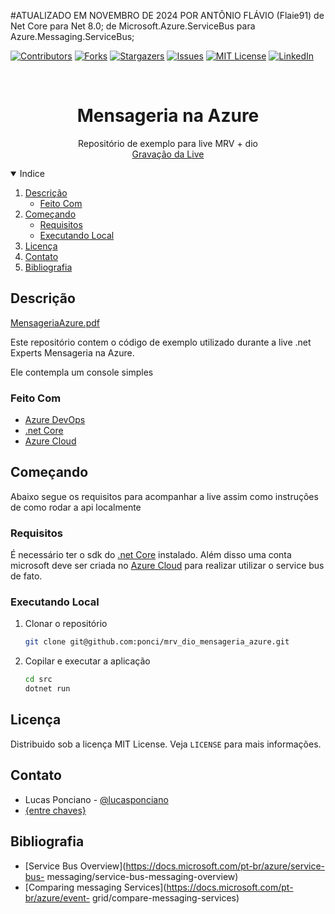 <!--
*** Thanks for checking out the Best-README-Template. If you have a suggestion
*** that would make this better, please fork the repo and create a pull request
*** or simply open an issue with the tag "enhancement".
*** Thanks again! Now go create something AMAZING! :D
-->



<!-- PROJECT SHIELDS -->
<!--
*** I'm using markdown "reference style" links for readability.
*** Reference links are enclosed in brackets [ ] instead of parentheses ( ).
*** See the bottom of this document for the declaration of the reference variables
*** for contributors-url, forks-url, etc. This is an optional, concise syntax you may use.
*** https://www.markdownguide.org/basic-syntax/#reference-style-links
-->
#ATUALIZADO EM NOVEMBRO DE 2024 POR ANTÔNIO FLÁVIO (Flaie91) de Net Core para Net 8.0; de Microsoft.Azure.ServiceBus para Azure.Messaging.ServiceBus; 

[![Contributors][contributors-shield]][contributors-url]
[![Forks][forks-shield]][forks-url]
[![Stargazers][stars-shield]][stars-url]
[![Issues][issues-shield]][issues-url]
[![MIT License][license-shield]][license-url]
[![LinkedIn][linkedin-shield]][linkedin-url]



<!-- PROJECT LOGO -->
<br />
<p align="center">

  <h1 align="center">Mensageria na Azure</h1>

  <p align="center">
    Repositório de exemplo para live MRV + dio
    <br />
    <a href="https://youtu.be/GbUW9_xDCTA">Gravação da Live</a>
  </p>
</p>



<!-- TABLE OF CONTENTS -->
<details open="open">
  <summary>Indice</summary>
  <ol>
    <li>
      <a href="#descrição">Descrição</a>
      <ul>
        <li><a href="#feito-com">Feito Com</a></li>
      </ul>
    </li>
    <li>
      <a href="#começando">Começando</a>
      <ul>
        <li><a href="#requisitos">Requisitos</a></li>
        <li><a href="#executando-local">Executando Local</a></li>
      </ul>
    </li>
    <li><a href="#licença">Licença</a></li>
    <li><a href="#contato">Contato</a></li>
    <li><a href="#bibliografia">Bibliografia</a></li>
  </ol>
</details>



<!-- Descrição -->
## Descrição

[MensageriaAzure.pdf](https://github.com/ponci/mrv_dio_mensageria_azure/blob/main/MensageriaAzure.pdf)

Este repositório contem o código de exemplo utilizado durante a live .net Experts Mensageria na Azure.

Ele contempla um console simples

### Feito Com

* [Azure DevOps](https://azure.microsoft.com/pt-br/services/devops/)
* [.net Core](https://dotnet.microsoft.com/download/dotnet/3.1)
* [Azure Cloud](https://portal.azure.com/)



<!-- Começando -->
## Começando

Abaixo segue os requisitos para acompanhar a live assim como instruções de como rodar a api localmente

### Requisitos

É necessário ter o sdk do [.net Core](https://dotnet.microsoft.com/download/dotnet/3.1) instalado. Além disso uma conta microsoft deve ser criada no [Azure Cloud](https://portal.azure.com/) para realizar utilizar o service bus de fato.

### Executando Local

1. Clonar o repositório
   ```sh
   git clone git@github.com:ponci/mrv_dio_mensageria_azure.git
   ```
2. Copilar e executar a aplicação
   ```sh
   cd src
   dotnet run
   ```

<!-- LICENSE -->
## Licença

Distribuido sob a licença MIT License. Veja `LICENSE` para mais informações.



<!-- CONTACT -->
## Contato

* Lucas Ponciano - [@lucasponciano](https://www.linkedin.com/in/lucasponciano/)
* [{entre chaves}](https://open.spotify.com/show/1ub9YZKamdMKdKbLia4YrX)
<!-- ACKNOWLEDGEMENTS -->
## Bibliografia
* [Service Bus Overview](https://docs.microsoft.com/pt-br/azure/service-bus- messaging/service-bus-messaging-overview)
* [Comparing messaging Services](https://docs.microsoft.com/pt-br/azure/event- grid/compare-messaging-services)





<!-- MARKDOWN LINKS & IMAGES -->
<!-- https://www.markdownguide.org/basic-syntax/#reference-style-links -->
[contributors-shield]: https://img.shields.io/github/contributors/ponci/mrv_dio_mensageria_azure.svg?style=for-the-badge
[contributors-url]: https://github.com/ponci/mrv_dio_mensageria_azure/graphs/contributors
[forks-shield]: https://img.shields.io/github/forks/ponci/mrv_dio_mensageria_azure.svg?style=for-the-badge
[forks-url]: https://github.com/ponci/mrv_dio_mensageria_azure/network/members
[stars-shield]: https://img.shields.io/github/stars/ponci/mrv_dio_mensageria_azure.svg?style=for-the-badge
[stars-url]: https://github.com/ponci/mrv_dio_mensageria_azure/stargazers
[issues-shield]: https://img.shields.io/github/issues/ponci/mrv_dio_mensageria_azure.svg?style=for-the-badge
[issues-url]: https://github.com/ponci/mrv_dio_mensageria_azure/issues
[license-shield]: https://img.shields.io/github/license/ponci/mrv_dio_mensageria_azure.svg?style=for-the-badge
[license-url]: https://github.com/ponci/mrv_dio_mensageria_azure/blob/master/LICENSE.txt
[linkedin-shield]: https://img.shields.io/badge/-LinkedIn-black.svg?style=for-the-badge&logo=linkedin&colorB=555
[linkedin-url]: https://www.linkedin.com/in/lucasponciano/
[product-screenshot]: images/capa.png
